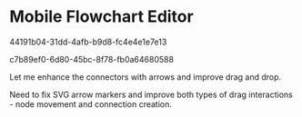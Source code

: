 # Mobile Flowchart Editor

44191b04-31dd-4afb-b9d8-fc4e4e1e7e13

c7b89ef0-6d80-45bc-8f78-fb0a64680588

 Let me enhance the connectors with arrows and improve drag and drop.

<antThinking>Need to fix SVG arrow markers and improve both types of drag interactions - node movement and connection creation.</antThinking>

<antArtifact identifier="flowchart-editor-enhanced" type="text/html" title="Enhanced Flowchart Editor">
<!DOCTYPE html>
<html>
<head>
    <meta charset="UTF-8">
    <meta name="viewport" content="width=device-width, initial-scale=1.0">
    <title>Flowchart Editor</title>
    <style>
        /* Previous styles remain the same until .node */
        .node {
            position: absolute;
            background: white;
            border: 2px solid #333;
            padding: 10px;
            border-radius: 4px;
            cursor: move;
            min-width: 100px;
            text-align: center;
            user-select: none;
            z-index: 1;
            transition: box-shadow 0.3s;
        }

        .node.dragging {
            box-shadow: 0 5px 15px rgba(0,0,0,0.3);
        }

        .node.droppable {
            border-color: #4CAF50;
            background: #E8F5E9;
        }

        /* Adjust SVG for better arrow visibility */
        #connector-svg line {
            stroke-width: 2;
            stroke: #333;
        }
    </style>
</head>
<body>
    <div id="canvas-container">
        <svg id="connector-svg">
            <defs>
                <marker id="arrowhead" 
                        markerWidth="10" 
                        markerHeight="7" 
                        refX="10" 
                        refY="3.5" 
                        orient="auto"
                        markerUnits="strokeWidth">
                    <path d="M0,0 L10,3.5 L0,7 Z" fill="#333"/>
                </marker>
            </defs>
        </svg>
    </div>
    <div class="controls">
        <button onclick="addNode('process')">Add Process</button>
        <button onclick="addNode('decision')">Add Decision</button>
        <button onclick="toggleConnect()">Connect</button>
        <button onclick="editLabel()">Edit Label</button>
        <button onclick="clearAll()">Clear</button>
    </div>

    <script>
        // Previous variable declarations remain the same

        function createConnection(start, end) {
            const line = document.createElementNS('http://www.w3.org/2000/svg', 'line');
            const startRect = start.getBoundingClientRect();
            const endRect = end.getBoundingClientRect();
            const containerRect = container.getBoundingClientRect();

            const x1 = startRect.left - containerRect.left + startRect.width/2 + container.scrollLeft;
            const y1 = startRect.top - containerRect.top + startRect.height/2 + container.scrollTop;
            const x2 = endRect.left - containerRect.left + endRect.width/2 + container.scrollLeft;
            const y2 = endRect.top - containerRect.top + endRect.height/2 + container.scrollTop;

            line.setAttribute('x1', x1);
            line.setAttribute('y1', y1);
            line.setAttribute('x2', x2);
            line.setAttribute('y2', y2);
            line.setAttribute('marker-end', 'url(#arrowhead)');
            
            line.dataset.start = start.id;
            line.dataset.end = end.id;
            
            svg.appendChild(line);
        }

        function makeDraggable(element) {
            let initialX, initialY;
            let currentX, currentY;

            element.addEventListener('mousedown', startDragging);
            element.addEventListener('touchstart', startDragging, { passive: false });

            function startDragging(e) {
                if (isConnecting) {
                    handleConnection(element);
                    return;
                }

                e.preventDefault();
                const event = e.type === 'mousedown' ? e : e.touches[0];
                
                initialX = event.clientX - element.offsetLeft;
                initialY = event.clientY - element.offsetTop;

                element.classList.add('dragging');
                
                if (e.type === 'mousedown') {
                    document.addEventListener('mousemove', drag);
                    document.addEventListener('mouseup', stopDragging);
                } else {
                    document.addEventListener('touchmove', drag, { passive: false });
                    document.addEventListener('touchend', stopDragging);
                }
                
                selectNode(element);
            }

            function drag(e) {
                e.preventDefault();
                const event = e.type === 'mousemove' ? e : e.touches[0];
                
                currentX = event.clientX - initialX;
                currentY = event.clientY - initialY;

                // Add container scroll offset
                currentX += container.scrollLeft;
                currentY += container.scrollTop;

                element.style.left = `${currentX}px`;
                element.style.top = `${currentY}px`;
                
                updateConnections();
            }

            function stopDragging() {
                element.classList.remove('dragging');
                document.removeEventListener('mousemove', drag);
                document.removeEventListener('mouseup', stopDragging);
                document.removeEventListener('touchmove', drag);
                document.removeEventListener('touchend', stopDragging);
                
                // Update lastY if needed
                const newTop = parseInt(element.style.top);
                if (newTop + element.offsetHeight > lastY) {
                    lastY = newTop + element.offsetHeight + 20;
                }
            }
        }

        function setupDragDropEvents(node) {
            node.addEventListener('dragstart', (e) => {
                if (isConnecting) {
                    e.preventDefault();
                    return;
                }
                e.dataTransfer.setData('text/plain', node.id);
                node.classList.add('dragging');
            });

            node.addEventListener('dragend', () => {
                node.classList.remove('dragging');
            });

            node.addEventListener('dragenter', (e) => {
                if (e.target !== node) {
                    node.classList.add('droppable');
                }
            });

            node.addEventListener('dragleave', () => {
                node.classList.remove('droppable');
            });

            node.addEventListener('dragover', (e) => {
                e.preventDefault();
                if (e.target !== node) {
                    e.dataTransfer.dropEffect = 'link';
                }
            });

            node.addEventListener('drop', (e) => {
                e.preventDefault();
                node.classList.remove('droppable');
                const draggedId = e.dataTransfer.getData('text/plain');
                const draggedNode = document.getElementById(draggedId);
                if (draggedNode && draggedNode !== node) {
                    createConnection(draggedNode, node);
                }
            });
        }

        // Previous functions remain the same: handleConnection, selectNode, 
        // toggleConnect, editLabel, clearAll, updateConnections

        function updateConnections() {
            const lines = svg.getElementsByTagName('line');
            const containerRect = container.getBoundingClientRect();

            for (const line of lines) {
                const start = document.getElementById(line.dataset.start);
                const end = document.getElementById(line.dataset.end);
                
                if (start && end) {
                    const startRect = start.getBoundingClientRect();
                    const endRect = end.getBoundingClientRect();

                    const x1 = startRect.left - containerRect.left + startRect.width/2 + container.scrollLeft;
                    const y1 = startRect.top - containerRect.top + startRect.height/2 + container.scrollTop;
                    const x2 = endRect.left - containerRect.left + endRect.width/2 + container.scrollLeft;
                    const y2 = endRect.top - containerRect.top + endRect.height/2 + container.scrollTop;

                    line.setAttribute('x1', x1);
                    line.setAttribute('y1', y1);
                    line.setAttribute('x2', x2);
                    line.setAttribute('y2', y2);
                }
            }
        }

        // Add scroll event listener for connection updates
        container.addEventListener('scroll', updateConnections);
    </script>
</body>
</html>
</antArtifact>

Key enhancements:
1. Improved SVG arrow marker definition
2. Enhanced drag and drop with visual feedback
3. Added touch support for dragging
4. Fixed connection creation during drag and drop
5. Added auto-scroll during drag operations

q1: Would you like to add connection labels?
q2: Should we add touch support for connections?
q3: Would you like to add connection deletion?
q4: Should we add a grid background for alignment?

---

* **dataDir** : src/applications/claude-json-converter/data
* **rootDir** : claude-json-converter
* **applicationRootDir** : claude-json-converter
* **tags** : p10.p20.p30.p40.p50
* **done** : false
* **meta** : {
  "conv_uuid": "44191b04-31dd-4afb-b9d8-fc4e4e1e7e13",
  "conv_name": "Mobile Flowchart Editor",
  "updated_at": "2024-11-02T10:55:06.647915Z"
}
* **filepath** : /home/danny/github-danny/hyperdata/docs/chat-archives/md/4419/2024-11-02_c7b.md